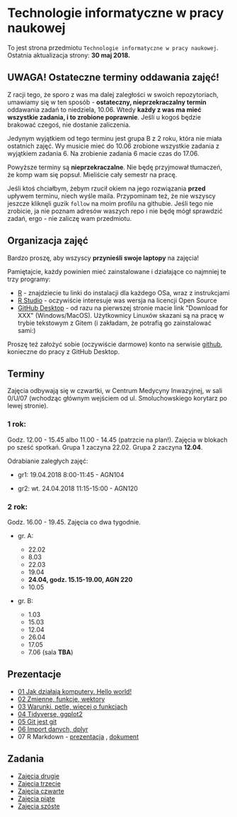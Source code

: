 # Technologie informatyczne w pracy naukowej
To jest strona przedmiotu `Technologie informatyczne w pracy naukowej`. Ostatnia aktualizacja strony: **30 maj 2018.**


## UWAGA! Ostateczne terminy oddawania zajęć!

Z racji tego, że sporo z was ma dalej zaległości w swoich repozytoriach, umawiamy się w ten sposób - **ostateczny, nieprzekraczalny termin** oddawania zadań to niedziela, 10.06. Wtedy **każdy z was ma mieć wszystkie zadania, i to zrobione poprawnie**. Jeśli u kogoś będzie brakować czegoś, nie dostanie zaliczenia.

Jedynym wyjątkiem od tego terminu jest grupa B z 2 roku, która nie miała ostatnich zajęć. Wy musicie mieć do 10.06 zrobione wszystkie zadania z wyjątkiem zadania 6. Na zrobienie zadania 6 macie czas do 17.06.

Powyższe terminy są **nieprzekraczalne**. Nie będę przyjmował tłumaczeń, że komp wam się popsuł. Mieliście cały semestr na pracę.

Jeśli ktoś chciałbym, żebym rzucił okiem na jego rozwiązania **przed** upływem terminu, niech wyśle maila. Przypominam też, że nie wszyscy jeszcze kliknęli guzik `follow` na moim profilu na githubie. Jeśli tego nie zrobicie, ja nie poznam adresów waszych repo i nie będę mógł sprawdzić zadań, ergo - nie zaliczę wam przedmiotu.

## Organizacja zajęć

Bardzo proszę, aby wszyscy **przynieśli swoje laptopy** na zajęcia!


Pamiętajcie, każdy powinien mieć zainstalowane i działające co najmniej te trzy programy:

- [R](https://cran.r-project.org/) - znajdziecie tu linki do instalacji dla każdego OSa, wraz z instrukcjami
- [R Studio](https://www.rstudio.com/products/rstudio/download/) - oczywiście interesuje was wersja na licencji Open Source
- [GitHub Desktop](https://desktop.github.com/) - od razu na pierwszej stronie macie link "Download for XXX" (Windows/MacOS). Użytkownicy Linuxów skazani są na pracę w trybie tekstowym z Gitem (i zakładam, że potrafią go zainstalować sami:)

Proszę też założyć sobie (oczywiście darmowe) konto na serwisie [github](https://github.com), konieczne do pracy z GitHub Desktop.

## Terminy
Zajęcia odbywają się w czwartki, w Centrum Medycyny Inwazyjnej, w sali 0/U/07 (wchodząc głównym wejściem od ul. Smoluchowskiego korytarz po lewej stronie).

### 1 rok:

Godz. 12.00 - 15.45 albo 11.00 - 14.45 (patrzcie na plan!). Zajęcia w blokach po sześć spotkań. Grupa 1 zaczyna 22.02. Grupa 2 zaczyna **12.04**.

Odrabianie zaległych zajęć:

- gr1: 19.04.2018 8:00-11:45 - AGN104

- gr2: wt. 24.04.2018 11:15-15:00 - AGN120

### 2 rok:

Godz. 16.00 - 19.45. Zajęcia co dwa tygodnie. 

- gr. A:
    + 22.02
    + 8.03
    + 22.03
    + 19.04
    + **24.04, godz. 15.15-19.00, AGN 220**
    + 10.05

- gr. B:
    + 1.03
    + 15.03
    + 12.04
    + 26.04
    + 17.05
    + 7.06 (sala **TBA**)

## Prezentacje
- [01 Jak działają komputery. Hello world!](01-hello_world.html)
- [02 Zmienne, funkcje, wektory](02-zmienne_funkcje_wektory.html)
- [03 Warunki, pętle, więcej o funkcjach](03-warunki_petle_funkcje.html)
- [04 Tidyverse, ggplot2](04-import_tidyverse_ggplot2.html)
- [05 Git jest git](05-git_jest_git.html)
- [06 Import danych, dplyr](06-dplyr.html)
- 07 R Markdown - [prezentacja](07-rmarkdown_beyond.html) , [dokument](markdown_exmpls/rmarkdown_example.html)

## Zadania
- [Zajęcia drugie](02-zadania.html)
- [Zajęcia trzecie](03-zadania.html)
- [Zajęcia czwarte](04-zadania.html)
- [Zajęcia piąte](05-zadania.html)
- [Zajęcia szóste](06-zadania.html)